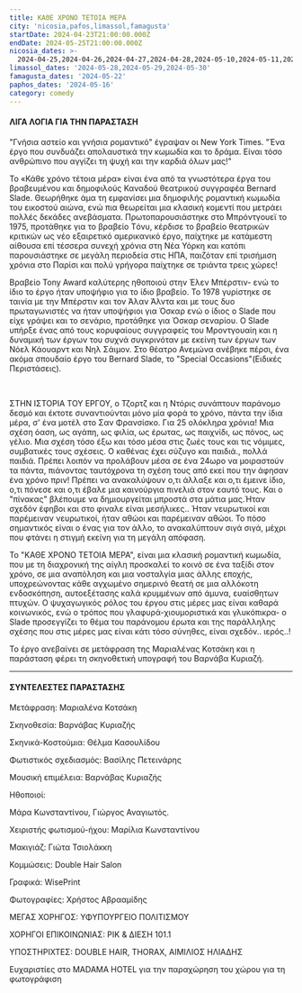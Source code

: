 ```yaml
---
title: ΚΑΘΕ ΧΡΟΝΟ ΤΕΤΟΙΑ ΜΕΡΑ
city: 'nicosia,pafos,limassol,famagusta'
startDate: 2024-04-23T21:00:00.000Z
endDate: 2024-05-25T21:00:00.000Z
nicosia_dates: >-
  2024-04-25,2024-04-26,2024-04-27,2024-04-28,2024-05-10,2024-05-11,2024-05-12,2024-05-17,2024-05-18,2024-05-19,2024-05-24,2024-05-25,2024-05-26
limassol_dates: '2024-05-28,2024-05-29,2024-05-30'
famagusta_dates: '2024-05-22'
paphos_dates: '2024-05-16'
category: comedy
---
```


#### ΛΙΓΑ ΛΟΓΙΑ ΓΙΑ ΤΗΝ ΠΑΡΑΣΤΑΣΗ

"Γνήσια αστείο και γνήσια ρομαντικό" έγραψαν οι New York
Times. "Ένα έργο που συνδυάζει απολαυστικά την κωμωδία και το δράμα. Είναι τόσο ανθρώπινο που αγγίζει τη ψυχή και την καρδιά όλων μας!"

Το «Κάθε χρόνο τέτοια μέρα» είναι ένα από τα γνωστότερα έργα του βραβευμένου και δημοφιλούς Καναδού θεατρικού συγγραφέα Bernard Slade. Θεωρήθηκε άμα τη εμφανίσει μια δημοφιλής ρομαντική κωμωδία του εικοστού αιώνα, ενώ πια θεωρείται μια κλασική κομεντί που μετράει πολλές δεκάδες ανεβάσματα. Πρωτοπαρουσιάστηκε στο Μπρόντγουεϊ το 1975, προτάθηκε για το βραβείο Tόνυ, κέρδισε το βραβείο θεατρικών κριτικών ως νέο εξαιρετικό αμερικανικό έργο, παίχτηκε με κατάμεστη αίθουσα επί τέσσερα συνεχή χρόνια στη Νέα Υόρκη και κατόπι παρουσιάστηκε σε μεγάλη περιοδεία στις ΗΠΑ, παιζόταν επί τρισήμιση χρόνια στο Παρίσι και πολύ γρήγορα παίχτηκε σε τριάντα τρεις χώρες!

Βραβείο Tony Award καλύτερης ηθοποιού στην Έλεν Μπέρστιν- ενώ το ίδιο το έργο ήταν υποψήφιο για το ίδιο βραβείο. Το 1978 γυρίστηκε σε ταινία με την Μπέρστιν και τον Άλαν Άλντα και με τους δυο πρωταγωνιστές να ήταν υποψήφιοι για Όσκαρ ενώ ο ίδιος ο Slade που είχε γράψει και το σενάριο, προτάθηκε για Όσκαρ σεναρίου. Ο Slade υπήρξε ένας από τους κορυφαίους συγγραφείς του Μροντγουαίη και η δυναμική των έργων του συχνά συγκρινόταν με εκείνη των έργων των Νόελ Κάουαρντ και Νηλ Σάιμον. Στο θέατρο Ανεμώνα ανέβηκε πέρσι, ένα ακόμα σπουδαίο έργο του Bernard Slade, το "Special Occasions"(Ειδικές Περιστάσεις).

 

ΣΤΗΝ ΙΣΤΟΡΙΑ ΤΟΥ ΕΡΓΟΥ, ο Τζορτζ και η Ντόρις συνάπτουν παράνομο δεσμό και έκτοτε συναντιούνται μόνο μία φορά το χρόνο, πάντα την ίδια μέρα, σ' ένα μοτέλ στο Σαν Φρανσίσκο. Για 25 ολόκληρα χρόνια! Μια σχέση όαση, ως αγάπη, ως φιλία, ως έρωτας, ως παιχνίδι, ως πόνος, ως γέλιο. Μια σχέση τόσο έξω και τόσο μέσα στις ζωές τους και τις νόμιμες, συμβατικές τους σχέσεις. Ο καθένας έχει σύζυγο και παιδιά., πολλά παιδιά. Πρέπει λοιπόν να προλάβουν μέσα σε ένα 24ωρο να μοιραστούν τα πάντα, πιάνοντας ταυτόχρονα τη σχέση τους από εκεί που την άφησαν ένα χρόνο πριν! Πρέπει να ανακαλύψουν ο,τι άλλαξε και ο,τι έμεινε ίδιο, ο,τι πόνεσε και ο,τι έβαλε μια καινούργια πινελιά στον εαυτό τους. Και ο "πίνακας" βλέπουμε να δημιουργείται μπροστά στα μάτια μας.Ήταν σχεδόν έφηβοι και στο φιναλε είναι μεσήλικες.. Ήταν νευρωτικοί και παρέμειναν νευρωτικοί, ήταν αθώοι και παρέμειναν αθώοι. Το πόσο σημαντικός είναι ο ένας για τον άλλο, το ανακαλύπτουν σιγά σιγά, μέχρι που φτάνει η στιγμή εκείνη για τη μεγάλη απόφαση.

Το "ΚΑΘΕ ΧΡΟΝΟ ΤΕΤΟΙΑ ΜΕΡΑ", είναι μια κλασική ρομαντική
κωμωδία, που με τη διαχρονική της αίγλη προσκαλεί το κοινό σε ένα ταξίδι στον χρόνο, σε μια αναπόληση και μια νοσταλγία μιας άλλης εποχής, υποχρεώνοντας κάθε αγχωμένο σημερινό θεατή σε μια αλλόκοτη ενδοσκόπηση, αυτοεξέτασης καλά κρυμμένων από άμυνα, ευαίσθητων πτυχών. Ο ψυχαγωγικός ρόλος του έργου στις μέρες μας είναι καθαρά κοινωνικός, ενώ ο τρόπος που γλαφυρά-χιουμοριστικά και γλυκόπικρα- ο Slade προσεγγίζει το θέμα του παράνομου έρωτα και της παράλληλης  σχέσης που στις μέρες μας είναι κάτι τόσο σύνηθες, είναι σχεδόν.. ιερός..!

Το έργο ανεβαίνει σε μετάφραση της Μαριαλένας Κοτσάκη και η παράσταση φέρει τη σκηνοθετική υπογραφή του Βαρνάβα Κυριαζή.

***

#### ΣΥΝΤΕΛΕΣΤΕΣ ΠΑΡΑΣΤΑΣΗΣ

Μετάφραση: Μαριαλένα Κοτσάκη

Σκηνοθεσία: Βαρνάβας Κυριαζής

Σκηνικά-Κοστούμια: Θέλμα Κασουλίδου

Φωτιστικός σχεδιασμός: Βασίλης Πετεινάρης

Μουσική επιμέλεια: Βαρνάβας Κυριαζής

Ηθοποιοί:

Μάρα Κωνσταντίνου, Γιώργος Αναγιωτός.

Χειριστής φωτισμού-ήχου: Μαρίλια Κωνσταντίνου

Μακιγιάζ: Γιώτα Τσιολάκκη

Κομμώσεις: Double Hair Salon

Γραφικά: WisePrint

Φωτογραφίες: Χρήστος Αβρααμίδης

ΜΕΓΑΣ ΧΟΡΗΓΟΣ: ΥΦΥΠΟΥΡΓΕΙΟ ΠΟΛΙΤΙΣΜΟΥ

ΧΟΡΗΓΟΙ ΕΠΙΚΟΙΝΩΝΙΑΣ: ΡΙΚ & ΔΙΕΣΗ 101.1

ΥΠΟΣΤΗΡΙΧΤΕΣ: DOUBLE HAIR, THORAX, ΑΙΜΙΛΙΟΣ ΗΛΙΑΔΗΣ

Ευχαριστίες στο MADAMA HOTEL για την παραχώρηση του χώρου για τη φωτογράφιση
